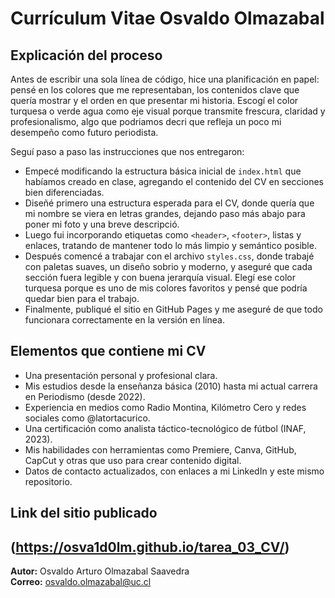 # Currículum Vitae Osvaldo Olmazabal

## Explicación del proceso

Antes de escribir una sola línea de código, hice una planificación en papel: pensé en los colores que me representaban, los contenidos clave que quería mostrar y el orden en que presentar mi historia. Escogí el color turquesa o verde agua como eje visual porque transmite frescura, claridad y profesionalismo, algo que podriamos decri que refleja un poco mi desempeño como futuro periodista.

Seguí paso a paso las instrucciones que nos entregaron:
- Empecé modificando la estructura básica inicial de `index.html` que habíamos creado en clase, agregando el contenido del CV en secciones bien diferenciadas.
- Diseñé primero una estructura esperada para el CV, donde quería que mi nombre se viera en letras grandes, dejando paso más abajo para poner mi foto y una breve descripció.
- Luego fui incorporando etiquetas como `<header>`, `<footer>`, listas y enlaces, tratando de mantener todo lo más limpio y semántico posible.
- Después comencé a trabajar con el archivo `styles.css`, donde trabajé con paletas suaves, un diseño sobrio y moderno, y aseguré que cada sección fuera legible y con buena jerarquía visual. Elegí ese color turquesa porque es uno de mis colores favoritos y pensé que podría quedar bien para el trabajo.
- Finalmente, publiqué el sitio en GitHub Pages y me aseguré de que todo funcionara correctamente en la versión en línea.

## Elementos que contiene mi CV

- Una presentación personal y profesional clara.
- Mis estudios desde la enseñanza básica (2010) hasta mi actual carrera en Periodismo (desde 2022).
- Experiencia en medios como Radio Montina, Kilómetro Cero y redes sociales como @latortacurico.
- Una certificación como analista táctico-tecnológico de fútbol (INAF, 2023).
- Mis habilidades con herramientas como Premiere, Canva, GitHub, CapCut y otras que uso para crear contenido digital.
- Datos de contacto actualizados, con enlaces a mi LinkedIn y este mismo repositorio.

## Link del sitio publicado

(https://osva1d0lm.github.io/tarea_03_CV/)
---
**Autor:** Osvaldo Arturo Olmazabal Saavedra  
**Correo:** osvaldo.olmazabal@uc.cl  
